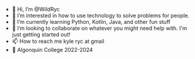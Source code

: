 - 👋 Hi, I’m @WildRyc
- 👀 I’m interested in how to use technology to solve problems for people.
- 🌱 I’m currently learning Python, Kotlin, Java, and other fun stuff
- 💞️ I’m looking to collaborate on whatever you might need help with. I'm just getting started out!
- 📫 How to reach me kyle ryc at gmail
- 🏫 Algonquin College 2022-2024


<!---
WildRyc/WildRyc is a ✨ special ✨ repository because its `README.md` (this file) appears on your GitHub profile.
You can click the Preview link to take a look at your changes.
--->
